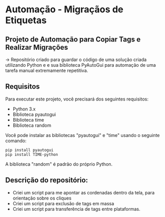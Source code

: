 # Automação - Migraçãos de Etiquetas

## Projeto de Automação para Copiar Tags e Realizar Migrações
->  Repositório criado para guardar o código de uma solução criada utilizando Python e e sua biblioteca PyAutoGui para automação de uma tarefa manual extremamente repetitiva.

## Requisitos
Para executar este projeto, você precisará dos seguintes requisitos:

* Python 3.x
* Biblioteca pyautogui
* Biblioteca time
* Biblioteca random

Você pode instalar as bibliotecas "pyautogui" e "time" usando o seguinte comando:
```
pip install pyautogui
pip install TIME-python
```
A biblioteca "random" é padrão do próprio Python.
## Descrição do repositório:

* Criei um script para me apontar as cordenadas dentro da tela, para orientação sobre os cliques
* Criei um script para exclusão de tags em massa
* Criei um script para transferência de tags entre plataformas.

